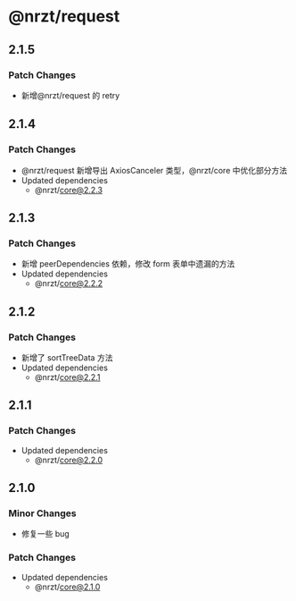 # @nrzt/request

## 2.1.5

### Patch Changes

- 新增@nrzt/request 的 retry

## 2.1.4

### Patch Changes

- @nrzt/request 新增导出 AxiosCanceler 类型，@nrzt/core 中优化部分方法
- Updated dependencies
  - @nrzt/core@2.2.3

## 2.1.3

### Patch Changes

- 新增 peerDependencies 依赖，修改 form 表单中遗漏的方法
- Updated dependencies
  - @nrzt/core@2.2.2

## 2.1.2

### Patch Changes

- 新增了 sortTreeData 方法
- Updated dependencies
  - @nrzt/core@2.2.1

## 2.1.1

### Patch Changes

- Updated dependencies
  - @nrzt/core@2.2.0

## 2.1.0

### Minor Changes

- 修复一些 bug

### Patch Changes

- Updated dependencies
  - @nrzt/core@2.1.0
